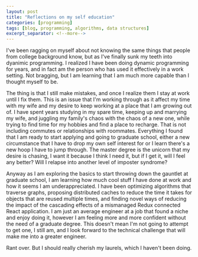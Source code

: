 ```yaml
---
layout: post
title: "Reflections on my self education"
categories: [programming]
tags: [blog, programming, algorithms, data structures]
excerpt_separator: <!--more-->
---
```


I've been ragging on myself about not knowing the same things that people from college background know, but as I've finally sunk my teeth into dyanimic programming. I realized I have been doing dynamic programming for years, and in fact am the person who has used it effectively in a work setting. Not bragging, but I am learning that I am much more capable than I thought myself to be.

<!--more-->

The thing is that I still make mistakes, and once I realize them I stay at work until I fix them. This is an issue that I'm working through as it affect my time with my wife and my desire to keep working at a place that I am growing out of. I have spent years studying in my spare time, keeping up and marrying my wife, and juggling my family's chaos with the chaos of a new one, while trying to find time for my hobbies and find a place to recharge. That is not including commutes or relationships with roommates. Everything I found that I am ready to start applying and going to graduate school, either a new circumstance that I have to drop my own self interest for or I learn there's a new hoop I have to jump through. The master degree is the unicorn that my desire is chasing, I want it because I think I need it, but if I get it, will I feel any better? Will I relapse into another level of imposter syndrome?

Anyway as I am exploring the basics to start throwing down the gauntlet at graduate school, I am learning how much cool stuff I have done at work and how it seems I am underappreciated. I have been optimizing algorithms that traverse graphs, proposing distributed caches to reduce the time it takes for objects that are reused multiple times, and finding novel ways of reducing the impact of the cascading effects of a mismanaged Redux connected React application. I am just an average engineer at a job that found a niche and enjoy doing it, however I am feeling more and more confident without the need of a graduate degree. This doesn't mean I'm not going to attempt to get one, I still am, and I look forward to the technical challenge that will make me into a greater engineer.

Rant over. But I should really cherish my laurels, which I haven't been doing.